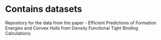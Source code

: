 # Contains datasets 
Repository for the data from the paper - Efficient Predictions of Formation Energies and Convex Hulls from
Density Functional Tight Binding Calculations.
